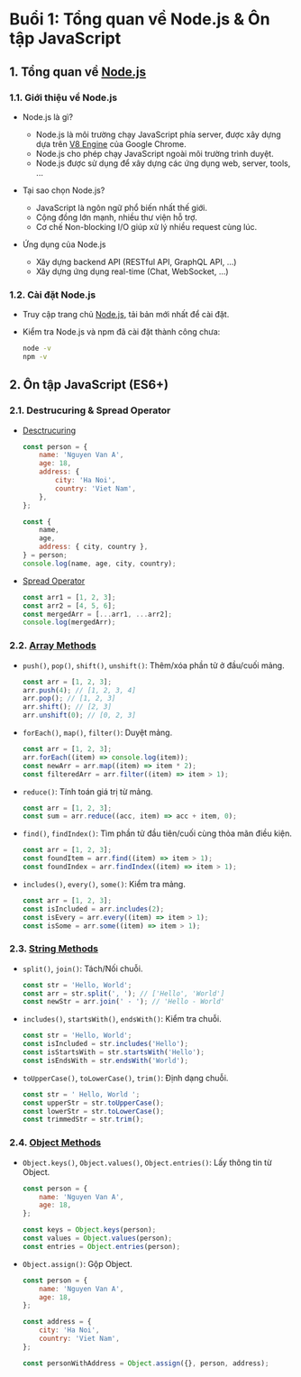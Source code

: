 # Buổi 1: Tổng quan về Node.js & Ôn tập JavaScript

## 1. Tổng quan về [Node.js](https://nodejs.org/en/)

### 1.1. Giới thiệu về Node.js

-   Node.js là gì?

    -   Node.js là môi trường chạy JavaScript phía server, được xây dựng dựa trên [V8 Engine](https://v8.dev/) của Google Chrome.
    -   Node.js cho phép chạy JavaScript ngoài môi trường trình duyệt.
    -   Node.js được sử dụng để xây dựng các ứng dụng web, server, tools, ...

-   Tại sao chọn Node.js?

    -   JavaScript là ngôn ngữ phổ biến nhất thế giới.
    -   Cộng đồng lớn mạnh, nhiều thư viện hỗ trợ.
    -   Cơ chế Non-blocking I/O giúp xử lý nhiều request cùng lúc.

-   Ứng dụng của Node.js

    -   Xây dựng backend API (RESTful API, GraphQL API, ...)
    -   Xây dựng ứng dụng real-time (Chat, WebSocket, ...)

### 1.2. Cài đặt Node.js

-   Truy cập trang chủ [Node.js](https://nodejs.org/en/), tải bản mới nhất để cài đặt.
-   Kiểm tra Node.js và npm đã cài đặt thành công chưa:

    ```bash
    node -v
    npm -v
    ```

## 2. Ôn tập JavaScript (ES6+)

### 2.1. Destrucuring & Spread Operator

-   [Desctrucuring](https://developer.mozilla.org/en-US/docs/Web/JavaScript/Reference/Operators/Destructuring_assignment)

    ```javascript
    const person = {
        name: 'Nguyen Van A',
        age: 18,
        address: {
            city: 'Ha Noi',
            country: 'Viet Nam',
        },
    };

    const {
        name,
        age,
        address: { city, country },
    } = person;
    console.log(name, age, city, country);
    ```

-   [Spread Operator](https://developer.mozilla.org/en-US/docs/Web/JavaScript/Reference/Operators/Spread_syntax)

    ```javascript
    const arr1 = [1, 2, 3];
    const arr2 = [4, 5, 6];
    const mergedArr = [...arr1, ...arr2];
    console.log(mergedArr);
    ```

### 2.2. [Array Methods](https://developer.mozilla.org/en-US/docs/Web/JavaScript/Reference/Global_Objects/Array)

-   `push()`, `pop()`, `shift()`, `unshift()`: Thêm/xóa phần tử ở đầu/cuối mảng.

    ```javascript
    const arr = [1, 2, 3];
    arr.push(4); // [1, 2, 3, 4]
    arr.pop(); // [1, 2, 3]
    arr.shift(); // [2, 3]
    arr.unshift(0); // [0, 2, 3]
    ```

-   `forEach()`, `map()`, `filter()`: Duyệt mảng.

    ```javascript
    const arr = [1, 2, 3];
    arr.forEach((item) => console.log(item));
    const newArr = arr.map((item) => item * 2);
    const filteredArr = arr.filter((item) => item > 1);
    ```

-   `reduce()`: Tính toán giá trị từ mảng.

    ```javascript
    const arr = [1, 2, 3];
    const sum = arr.reduce((acc, item) => acc + item, 0);
    ```

-   `find()`, `findIndex()`: Tìm phần tử đầu tiên/cuối cùng thỏa mãn điều kiện.

    ```javascript
    const arr = [1, 2, 3];
    const foundItem = arr.find((item) => item > 1);
    const foundIndex = arr.findIndex((item) => item > 1);
    ```

-   `includes()`, `every()`, `some()`: Kiểm tra mảng.

    ```javascript
    const arr = [1, 2, 3];
    const isIncluded = arr.includes(2);
    const isEvery = arr.every((item) => item > 1);
    const isSome = arr.some((item) => item > 1);
    ```

### 2.3. [String Methods](https://developer.mozilla.org/en-US/docs/Web/JavaScript/Reference/Global_Objects/String)

-   `split()`, `join()`: Tách/Nối chuỗi.

    ```javascript
    const str = 'Hello, World';
    const arr = str.split(', '); // ['Hello', 'World']
    const newStr = arr.join(' - '); // 'Hello - World'
    ```

-   `includes()`, `startsWith()`, `endsWith()`: Kiểm tra chuỗi.

    ```javascript
    const str = 'Hello, World';
    const isIncluded = str.includes('Hello');
    const isStartsWith = str.startsWith('Hello');
    const isEndsWith = str.endsWith('World');
    ```

-   `toUpperCase()`, `toLowerCase()`, `trim()`: Định dạng chuỗi.

    ```javascript
    const str = ' Hello, World ';
    const upperStr = str.toUpperCase();
    const lowerStr = str.toLowerCase();
    const trimmedStr = str.trim();
    ```

### 2.4. [Object Methods](https://developer.mozilla.org/en-US/docs/Web/JavaScript/Reference/Global_Objects/Object)

-   `Object.keys()`, `Object.values()`, `Object.entries()`: Lấy thông tin từ Object.

    ```javascript
    const person = {
        name: 'Nguyen Van A',
        age: 18,
    };

    const keys = Object.keys(person);
    const values = Object.values(person);
    const entries = Object.entries(person);
    ```

-   `Object.assign()`: Gộp Object.

    ```javascript
    const person = {
        name: 'Nguyen Van A',
        age: 18,
    };

    const address = {
        city: 'Ha Noi',
        country: 'Viet Nam',
    };

    const personWithAddress = Object.assign({}, person, address);
    ```

